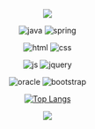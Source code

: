 <div align=center>
<img src="https://capsule-render.vercel.app/api?type=waving&color=auto&height=150&section=header&text=Hello%20World!&fontSize=50&fontColor=ffffff&animation=fadeIn" />


![java](https://img.shields.io/badge/Java-ED8B00?style=for-the-badge&logo=openjdk&logoColor=white)
![spring](https://img.shields.io/badge/Spring-6DB33F?style=for-the-badge&logo=spring&logoColor=white)

![html](https://img.shields.io/badge/HTML5-E34F26?style=for-the-badge&logo=html5&logoColor=white)
![css](https://img.shields.io/badge/CSS-239120?&style=for-the-badge&logo=css3&logoColor=white)

![js](https://img.shields.io/badge/JavaScript-F7DF1E?style=for-the-badge&logo=JavaScript&logoColor=white)
![jquery](https://img.shields.io/badge/jQuery-0769AD?style=for-the-badge&logo=jquery&logoColor=white)

![oracle](https://img.shields.io/badge/Oracle-F80000?style=for-the-badge&logo=oracle&logoColor=black)
![bootstrap](https://img.shields.io/badge/Bootstrap-563D7C?style=for-the-badge&logo=bootstrap&logoColor=white)

[![Top Langs](https://github-readme-stats.vercel.app/api/top-langs/?username=yuunh&layout=compact)](https://github.com/yuunh/github-readme-stats)


<img src="https://capsule-render.vercel.app/api?type=waving&color=auto&height=150&section=footer" />
</div>
